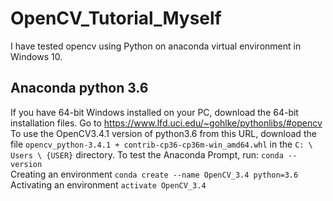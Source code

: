 # OpenCV_Tutorial_Myself
I have tested opencv using Python on anaconda virtual environment in Windows 10.

## Anaconda python 3.6
If you have 64-bit Windows installed on your PC, download the 64-bit installation files.
Go to https://www.lfd.uci.edu/~gohlke/pythonlibs/#opencv 
To use the OpenCV3.4.1 version of python3.6 from this URL, download the file <code>opencv_python-3.4.1 + contrib-cp36-cp36m-win_amd64.whl</code> in the <code>C: \ Users \ {USER}</code> directory.
To test the Anaconda Prompt, run:
<code>conda --version</code></br>
Creating an environment
<code>conda create --name OpenCV_3.4 python=3.6</code></br>
Activating an environment
<code>activate OpenCV_3.4</code></br>
